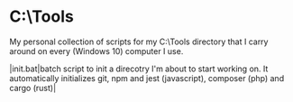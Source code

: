 # C:\Tools
My personal collection of scripts for my C:\Tools directory that I carry around on every (Windows 10) computer I use.

|init.bat|batch script to init a direcotry I'm about to start working on. It automatically initializes git, npm and jest (javascript), composer (php) and cargo (rust)|
